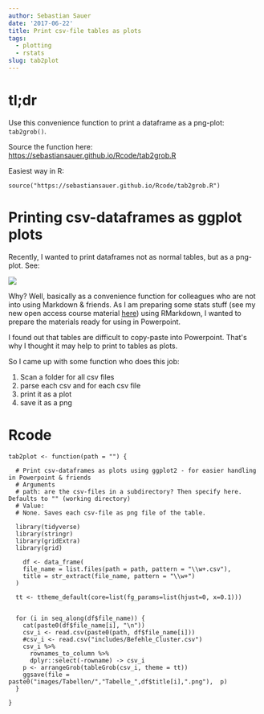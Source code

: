 ```yaml
---
author: Sebastian Sauer
date: '2017-06-22'
title: Print csv-file tables as plots
tags:
  - plotting
  - rstats
slug: tab2plot
---
```




# tl;dr 

Use this convenience function to print a dataframe as a png-plot: `tab2grob()`.

Source the function here: <https://sebastiansauer.github.io/Rcode/tab2grob.R>

Easiest way in R:

```
source("https://sebastiansauer.github.io/Rcode/tab2grob.R")
```



# Printing csv-dataframes as ggplot plots

Recently, I wanted to print dataframes not as normal tables, but as a png-plot. See:

![](https://sebastiansauer.github.io/images/2017-06-22/Tabelle_Befehle_Datenjudo.png)

Why? Well, basically as a convenience function for colleagues who are not into using Markdown & friends. As I am preparing some stats stuff (see my new open access course material [here](https://sebastiansauer.github.io/Praxis_der_Datenanalyse/)) using RMarkdown, I wanted to prepare the materials ready for using in Powerpoint.

I found out that tables are difficult to copy-paste into Powerpoint. That's why I thought it may help to print to tables as plots.

So I came up with some function who does this job:

1. Scan a folder for all csv files
2. parse each csv and for each csv file
3. print it as a plot
4. save it as a png




# Rcode

```
tab2plot <- function(path = "") {

  # Print csv-dataframes as plots using ggplot2 - for easier handling in Powerpoint & friends
  # Arguments
  # path: are the csv-files in a subdirectory? Then specify here. Defaults to "" (working directory)
  # Value:
  # None. Saves each csv-file as png file of the table.

  library(tidyverse)
  library(stringr)
  library(gridExtra)
  library(grid)

    df <- data_frame(
    file_name = list.files(path = path, pattern = "\\w+.csv"),
    title = str_extract(file_name, pattern = "\\w+")
  )

  tt <- ttheme_default(core=list(fg_params=list(hjust=0, x=0.1)))


  for (i in seq_along(df$file_name)) {
    cat(paste0(df$file_name[i], "\n"))
    csv_i <- read.csv(paste0(path, df$file_name[i]))
    #csv_i <- read.csv("includes/Befehle_Cluster.csv")
    csv_i %>%
      rownames_to_column %>%
      dplyr::select(-rowname) -> csv_i
    p <- arrangeGrob(tableGrob(csv_i, theme = tt))
    ggsave(file = paste0("images/Tabellen/","Tabelle_",df$title[i],".png"),  p)
  }

}
```

